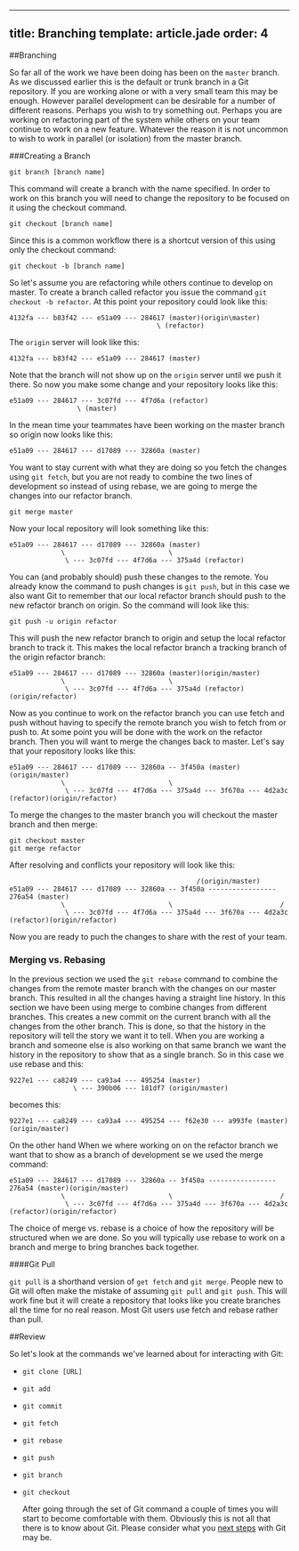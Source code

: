 ---
title: Branching
template: article.jade
order: 4
----

##Branching

  So far all of the work we have been doing has been on the `master` branch.  As we discussed earlier this is the default or trunk branch in a Git repository.  If you are working alone or with a very small team this may be enough.  However parallel development can be desirable for a number of different reasons.  Perhaps you wish to try something out.  Perhaps you are working on refactoring part of the system while others on your team continue to work on a new feature.  Whatever the reason it is not uncommon to wish to work in parallel (or isolation) from the master branch.

###Creating a Branch

    git branch [branch name]

  This command will create a branch with the name specified.  In order to work on this branch you will need to change the repository to be focused on it using the checkout command.

    git checkout [branch name]
 
  Since this is a common workflow there is a shortcut version of this using only the checkout command: 

    git checkout -b [branch name]

  So let's assume you are refactoring while others continue to develop on master.  To create a branch called refactor you issue the command `git checkout -b refactor`.  At this point your repository could look like this: 
        
    4132fa --- b83f42 --- e51a09 --- 284617 (master)(origin\master)
                                         \ (refactor)
        
  The `origin` server will look like this:

    4132fa --- b83f42 --- e51a09 --- 284617 (master)
      
  Note that the branch will not show up on the `origin` server until we push it there.  So now you make some change and your repository looks like this: 

    e51a09 --- 284617 --- 3c07fd --- 4f7d6a (refactor)
                     \ (master)

  In the mean time your teammates have been working on the master branch so origin now looks like this:
        
    e51a09 --- 284617 --- d17089 --- 32860a (master)
           
  You want to stay current with what they are doing so you fetch the changes using `git fetch`, but you are not ready to combine the two lines of development so instead of using rebase, we are going to merge the changes into our refactor branch.

    git merge master 

  Now your local repository will look something like this:

    e51a09 --- 284617 --- d17089 --- 32860a (master)
                 \                          \
                  \ --- 3c07fd --- 4f7d6a --- 375a4d (refactor)

  You can (and probably should) push these changes to the remote.  You already know the command to push changes is `git push`, but in this case we also want Git to remember that our local refactor branch should push to the new refactor branch on origin.  So the command will look like this:

    git push -u origin refactor

  This will push the new refactor branch to origin and setup the local refactor branch to track it.  This makes the local refactor branch a tracking branch of the origin refactor branch:

    e51a09 --- 284617 --- d17089 --- 32860a (master)(origin/master)
                 \                          \
                  \ --- 3c07fd --- 4f7d6a --- 375a4d (refactor)(origin/refactor)

  Now as you continue to work on the refactor branch you can use fetch and push without having to specify the remote branch you wish to fetch from or push to.  At some point you will be done with the work on the refactor branch.  Then you will want to merge the changes back to master.  Let's say that your repository looks like this:

    e51a09 --- 284617 --- d17089 --- 32860a -- 3f450a (master)(origin/master)
                 \                          \
                  \ --- 3c07fd --- 4f7d6a --- 375a4d --- 3f670a --- 4d2a3c (refactor)(origin/refactor)

  To merge the changes to the master branch you will checkout the master branch and then merge:

    git checkout master
    git merge refactor

  After resolving and conflicts your repository will look like this:

                                                   /(origin/master)
    e51a09 --- 284617 --- d17089 --- 32860a -- 3f450a ----------------- 276a54 (master)
                 \                          \                           /
                  \ --- 3c07fd --- 4f7d6a --- 375a4d --- 3f670a --- 4d2a3c (refactor)(origin/refactor)

  Now you are ready to puch the changes to share with the rest of your team.

### Merging vs. Rebasing

  In the previous section we used the `git rebase` command to combine the changes from the remote master branch with the changes on our master branch.  This resulted in all the changes having a straight line history.  In this section we have been using merge to combine changes from different branches.  This creates a new commit on the current branch with all the changes from the other branch.  This is done, so that the history in the repository will tell the story we want it to tell.  When you are working a branch and someone else is also working on that same branch we want the history in the repository to show that as a single branch.  So in this case we use rebase and this:

    9227e1 --- ca8249 --- ca93a4 --- 495254 (master)
                    \ --- 390b06 --- 181df7 (origin/master)

becomes this:

    9227e1 --- ca8249 --- ca93a4 --- 495254 --- f62e30 --- a993fe (master)(origin/master)

  On the other hand When we where working on on the refactor branch we want that to show as a branch of development se we used the merge command:

    e51a09 --- 284617 --- d17089 --- 32860a -- 3f450a ----------------- 276a54 (master)(origin/master)
                 \                          \                           /
                  \ --- 3c07fd --- 4f7d6a --- 375a4d --- 3f670a --- 4d2a3c (refactor)(origin/refactor)

  The choice of merge vs. rebase is a choice of how the repository will be structured when we are done.  So you will typically use rebase to work on a branch and merge to bring branches back together.

####Git Pull

  `git pull` is a shorthand version of `get fetch` and `git merge`.  People new to Git will often make the mistake of assuming `git pull` and `git push`.  This will work fine but it will create a repository that looks like you create branches all the time for no real reason.  Most Git users use fetch and rebase rather than pull.

##Review

  So let's look at the commands we've learned about for interacting with Git:

- `git clone [URL]`
- `git add`
- `git commit`
- `git fetch`
- `git rebase`
- `git push`
- `git branch`
- `git checkout`

  After going through the set of Git command a couple of times you will start to become comfortable with them.  Obviously this is not all that there is to know about Git.  Please consider what you [next steps](../next-steps/) with Git may be.

